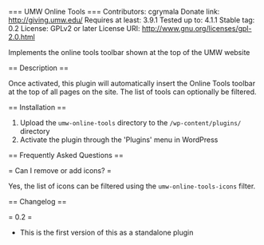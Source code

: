 === UMW Online Tools ===
Contributors: cgrymala
Donate link: http://giving.umw.edu/
Requires at least: 3.9.1
Tested up to: 4.1.1
Stable tag: 0.2
License: GPLv2 or later
License URI: http://www.gnu.org/licenses/gpl-2.0.html

Implements the online tools toolbar shown at the top of the UMW website

== Description ==

Once activated, this plugin will automatically insert the Online Tools toolbar at the top of all pages on the site. The list of tools can optionally be filtered.

== Installation ==

1. Upload the `umw-online-tools` directory to the `/wp-content/plugins/` directory
1. Activate the plugin through the 'Plugins' menu in WordPress

== Frequently Asked Questions ==

= Can I remove or add icons? =

Yes, the list of icons can be filtered using the `umw-online-tools-icons` filter.

== Changelog ==

= 0.2 =
* This is the first version of this as a standalone plugin
